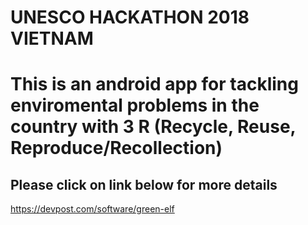 # UNESCO HACKATHON 2018 VIETNAM
# This is an android app for tackling enviromental problems in the country with 3 R (Recycle, Reuse, Reproduce/Recollection)

## Please click on link below for more details
https://devpost.com/software/green-elf 
